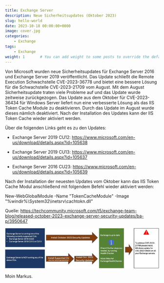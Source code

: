 ```yaml
---
title: Exchange Server
description: Neue Sicherheitsupdates (Oktober 2023)
slug: hello-world
date: 2023-10-18 00:00:00+0000
image: cover.jpg
categories:
    - Exchange
tags:
    - Exchange
weight: 1       # You can add weight to some posts to override the default sorting (date descending)
---
```


Von Microsoft wurden neue Sicherheitsupdates für Exchange Server 2016 und Exchange Server 2019 veröffentlicht. Das Update schließt die Remote Execution Schwachstelle CVE-2023-36778 und bietet eine bessere Lösung für die Schwachstelle CVE-2023-21709 vom August. Mit dem August Sicherheitsupdate traten viele Probleme auf und das Update wurde zeitweise zurückgezogen. Das Update aus dem Oktober für CVE-2023-36434 für Windows Server liefert nun eine verbesserte Lösung als das IIS Token Cache Module zu deaktivieren. Durch das Update im August wurde dieses nämlich deaktiviert. Nach der Installation des Updates kann der IIS Token Cache wieder aktiviert werden.

Über die folgenden Links geht es zu den Updates:

- Exchange Server 2019 CU12: https://www.microsoft.com/en-us/download/details.aspx?id=105638
- Exchange Server 2019 CU13: https://www.microsoft.com/en-us/download/details.aspx?id=105637

- Exchange Server 2016 CU23: https://www.microsoft.com/en-us/download/details.aspx?id=105639

Nach der Installation der neuesten Updates vom Oktober kann das IIS Token Cache Modul anschließend mit folgendem Befehl wieder aktiviert werden:

	
New-WebGlobalModule -Name "TokenCacheModule" -Image "%windir%\System32\inetsrv\cachtokn.dll"


Quelle: https://techcommunity.microsoft.com/t5/exchange-team-blog/released-october-2023-exchange-server-security-updates/ba-p/3950647

![Update Pfad](exchange_october_2023_update_upgrade_path.jpg)

Moin Markus.